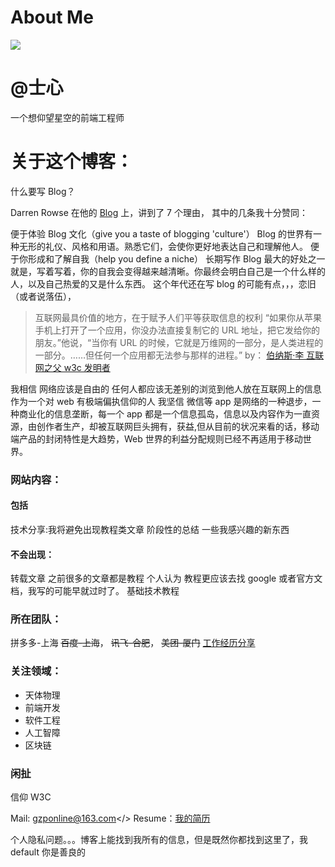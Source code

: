 # About Me

![](http://morning.rocks/wp-content/uploads/2016/09/98.png)

# @士心

一个想仰望星空的前端工程师

# 关于这个博客：

什么要写 Blog？

Darren Rowse 在他的 [Blog](https://problogger.com/7-reasons-why-personal-blogs-rock/) 上，讲到了 7 个理由，
其中的几条我十分赞同：

便于体验 Blog 文化（give you a taste of blogging 'culture'）
Blog 的世界有一种无形的礼仪、风格和用语。熟悉它们，会使你更好地表达自己和理解他人。
便于你形成和了解自我（help you define a niche）
长期写作 Blog 最大的好处之一就是，写着写着，你的自我会变得越来越清晰。你最终会明白自己是一个什么样的人，以及自己热爱的又是什么东西。
这个年代还在写 blog 的可能有点，，，恋旧（或者说落伍），

> 互联网最具价值的地方，在于赋予人们平等获取信息的权利
> “如果你从苹果手机上打开了一个应用，你没办法直接复制它的 URL 地址，把它发给你的朋友。”他说，“当你有 URL 的时候，它就是万维网的一部分，是人类进程的一部分。……但任何一个应用都无法参与那样的进程。”
> by： [伯纳斯·李 互联网之父 w3c 发明者](https://baike.baidu.com/item/%E8%92%82%E5%A7%86%C2%B7%E4%BC%AF%E7%BA%B3%E6%96%AF%C2%B7%E6%9D%8E/8868412?fr=aladdin)

我相信 网络应该是自由的 任何人都应该无差别的浏览到他人放在互联网上的信息
作为一个对 web 有极端偏执信仰的人 我坚信 微信等 app 是网络的一种退步，一种商业化的信息垄断，每一个 app 都是一个信息孤岛，信息以及内容作为一直资源，由创作者生产，却被互联网巨头拥有，获益,但从目前的状况来看的话，移动端产品的封闭特性是大趋势，Web 世界的利益分配规则已经不再适用于移动世界。

### 网站内容：

#### 包括

技术分享:我将避免出现教程类文章
阶段性的总结
一些我感兴趣的新东西

#### 不会出现：

转载文章 之前很多的文章都是教程 个人认为 教程更应该去找 google 或者官方文档，我写的可能早就过时了。
基础技术教程

### 所在团队：

拼多多-上海
<del>百度-上海</del>，
<del>讯飞-合肥</del>，
<del>美团-厦门</del>
[工作经历分享](https://gzponline.github.io/2018/02/14/%E5%AE%9E%E4%B9%A0%E7%BB%8F%E5%8E%86%E6%80%BB%E7%BB%93/)

### 关注领域：

- 天体物理
- 前端开发
- 软件工程
- 人工智障
- 区块链

### 闲扯

信仰 W3C

Mail: <a href= "mailto:gzponline@163.com">gzponline@163.com</>
Resume：<a href="../file/resume.pdf">我的简历</a>

个人隐私问题。。。博客上能找到我所有的信息，但是既然你都找到这里了，我 default 你是善良的
